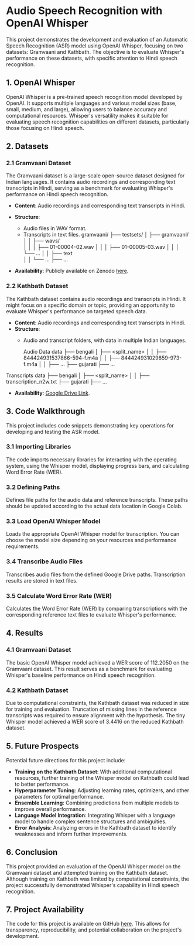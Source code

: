 # Audio Speech Recognition with OpenAI Whisper

This project demonstrates the development and evaluation of an Automatic Speech Recognition (ASR) model using OpenAI Whisper, focusing on two datasets: Gramvaani and Kathbath. The objective is to evaluate Whisper's performance on these datasets, with specific attention to Hindi speech recognition.

## 1. OpenAI Whisper
OpenAI Whisper is a pre-trained speech recognition model developed by OpenAI. It supports multiple languages and various model sizes (base, small, medium, and large), allowing users to balance accuracy and computational resources. Whisper's versatility makes it suitable for evaluating speech recognition capabilities on different datasets, particularly those focusing on Hindi speech.

## 2. Datasets
### 2.1 Gramvaani Dataset
The Gramvaani dataset is a large-scale open-source dataset designed for Indian languages. It contains audio recordings and corresponding text transcripts in Hindi, serving as a benchmark for evaluating Whisper's performance on Hindi speech recognition.

- **Content**: Audio recordings and corresponding text transcripts in Hindi.
- **Structure**: 
  - Audio files in WAV format.
  - Transcripts in text files.
 gramvaani/
├── testsets/
│   ├── gramvaani/
│   │   ├── wavs/          
│   │   │   ├── 01-00004-02.wav
  │   │   │   ├── 01-00005-03.wav
│   │   │   └── ...
│   │   ├── text          
│   │   └── ...
├── ...
   
- **Availability**: Publicly available on Zenodo [here](https://asr.iitm.ac.in/Gramvaani/NEW/GV_Eval_3h.tar.gz).

### 2.2 Kathbath Dataset
The Kathbath dataset contains audio recordings and transcripts in Hindi. It might focus on a specific domain or topic, providing an opportunity to evaluate Whisper's performance on targeted speech data.

- **Content**: Audio recordings and corresponding text transcripts in Hindi.
- **Structure**: 
  - Audio and transcript folders, with data in multiple Indian languages.
 
    Audio Data
data
├── bengali
│   ├── <split_name>
│   │   ├── 844424931537866-594-f.m4a
│   │   ├── 844424931029859-973-f.m4a
│   │   ├── ...
├── gujarati
├── ...

Transcripts
data
├── bengali
│   ├── <split_name>
│   │   ├── transcription_n2w.txt
├── gujarati
├── ...

- **Availability**: [Google Drive Link](https://drive.google.com/drive/folders/1veTfb45_jG1JItYyE_tkc6M7Lk98ic3J?usp=share_link).

## 3. Code Walkthrough
This project includes code snippets demonstrating key operations for developing and testing the ASR model.

### 3.1 Importing Libraries
The code imports necessary libraries for interacting with the operating system, using the Whisper model, displaying progress bars, and calculating Word Error Rate (WER).

### 3.2 Defining Paths
Defines file paths for the audio data and reference transcripts. These paths should be updated according to the actual data location in Google Colab.

### 3.3 Load OpenAI Whisper Model
Loads the appropriate OpenAI Whisper model for transcription. You can choose the model size depending on your resources and performance requirements.

### 3.4 Transcribe Audio Files
Transcribes audio files from the defined Google Drive paths. Transcription results are stored in text files.

### 3.5 Calculate Word Error Rate (WER)
Calculates the Word Error Rate (WER) by comparing transcriptions with the corresponding reference text files to evaluate Whisper's performance.

## 4. Results
### 4.1 Gramvaani Dataset
The basic OpenAI Whisper model achieved a WER score of 112.2050 on the Gramvaani dataset. This result serves as a benchmark for evaluating Whisper's baseline performance on Hindi speech recognition.

### 4.2 Kathbath Dataset
Due to computational constraints, the Kathbath dataset was reduced in size for training and evaluation. Truncation of missing lines in the reference transcripts was required to ensure alignment with the hypothesis. The tiny Whisper model achieved a WER score of 3.4416 on the reduced Kathbath dataset.

## 5. Future Prospects
Potential future directions for this project include:
- **Training on the Kathbath Dataset**: With additional computational resources, further training of the Whisper model on Kathbath could lead to better performance.
- **Hyperparameter Tuning**: Adjusting learning rates, optimizers, and other parameters for optimal performance.
- **Ensemble Learning**: Combining predictions from multiple models to improve overall performance.
- **Language Model Integration**: Integrating Whisper with a language model to handle complex sentence structures and ambiguities.
- **Error Analysis**: Analyzing errors in the Kathbath dataset to identify weaknesses and inform further improvements.

## 6. Conclusion
This project provided an evaluation of the OpenAI Whisper model on the Gramvaani dataset and attempted training on the Kathbath dataset. Although training on Kathbath was limited by computational constraints, the project successfully demonstrated Whisper's capability in Hindi speech recognition.

## 7. Project Availability
The code for this project is available on GitHub [here](https://github.com/diptarup794/AudioSpeechRecognition). This allows for transparency, reproducibility, and potential collaboration on the project's development.
